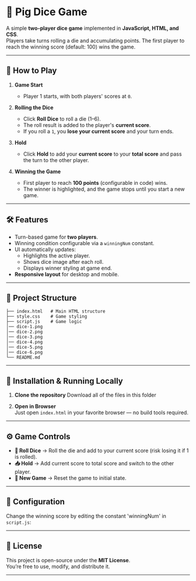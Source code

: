 # 🎲 Pig Dice Game

A simple **two-player dice game** implemented in **JavaScript, HTML, and CSS**.  
Players take turns rolling a die and accumulating points. The first player to reach the winning score (default: 100) wins the game.

---

## 📜 How to Play

1. **Game Start**  
   - Player 1 starts, with both players' scores at `0`.

2. **Rolling the Dice**  
   - Click **Roll Dice** to roll a die (1–6).
   - The roll result is added to the player's **current score**.
   - If you roll a `1`, you **lose your current score** and your turn ends.

3. **Hold**  
   - Click **Hold** to add your **current score** to your **total score** and pass the turn to the other player.

4. **Winning the Game**  
   - First player to reach **100 points** (configurable in code) wins.
   - The winner is highlighted, and the game stops until you start a new game.

---

## 🛠️ Features

- Turn-based game for **two players**.
- Winning condition configurable via a `winningNum` constant.
- UI automatically updates:
  - Highlights the active player.
  - Shows dice image after each roll.
  - Displays winner styling at game end.
- **Responsive layout** for desktop and mobile.

---

## 📂 Project Structure

```plaintext
├── index.html   # Main HTML structure
├── style.css    # Game styling
├── script.js    # Game logic
│── dice-1.png
│── dice-2.png
│── dice-3.png
│── dice-4.png
│── dice-5.png
│── dice-6.png
└── README.md
```

---

## 🚀 Installation & Running Locally

1. **Clone the repository**
Download all of the files in this folder



2. **Open in Browser**  
Just open `index.html` in your favorite browser — no build tools required.

---

## ⚙️ Game Controls

- **🎲 Roll Dice** → Roll the die and add to your current score (risk losing it if 1 is rolled).
- **📥 Hold** → Add current score to total score and switch to the other player.
- **🔄 New Game** → Reset the game to initial state.

---

## 📌 Configuration

Change the winning score by editing the constant 'winningNum' in `script.js`:

---

## 📄 License

This project is open-source under the **MIT License**.  
You’re free to use, modify, and distribute it.

---

